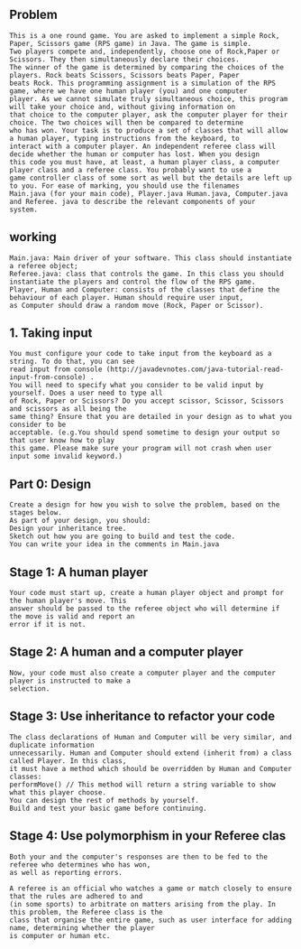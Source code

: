 ## Problem
    
	This is a one round game. You are asked to implement a simple Rock, Paper, Scissors game (RPS game) in Java. The game is simple. 
	Two players compete and, independently, choose one of Rock,Paper or Scissors. They then simultaneously declare their choices. 
	The winner of the game is determined by comparing the choices of the players. Rock beats Scissors, Scissors beats Paper, Paper 
	beats Rock. This programming assignment is a simulation of the RPS game, where we have one human player (you) and one computer 
	player. As we cannot simulate truly simultaneous choice, this program will take your choice and, without giving information on 
	that choice to the computer player, ask the computer player for their choice. The two choices will then be compared to determine 
	who has won. Your task is to produce a set of classes that will allow a human player, typing instructions from the keyboard, to 
	interact with a computer player. An independent referee class will decide whether the human or computer has lost. When you design 
	this code you must have, at least, a human player class, a computer player class and a referee class. You probably want to use a 
	game controller class of some sort as well but the details are left up to you. For ease of marking, you should use the filenames 
	Main.java (for your main code), Player.java Human.java, Computer.java and Referee. java to describe the relevant components of your 
	system.
	
## working

	Main.java: Main driver of your software. This class should instantiate a referee object;
	Referee.java: class that controls the game. In this class you should instantiate the players and control the flow of the RPS game.
	Player, Human and Computer: consists of the classes that define the behaviour of each player. Human should require user input, 
	as Computer	should draw a random move (Rock, Paper or Scissor).
	
## 1. Taking input
		
	You must configure your code to take input from the keyboard as a string. To do that, you can see
	read input from console (http://javadevnotes.com/java-tutorial-read-input-from-console) .
	You will need to specify what you consider to be valid input by yourself. Does a user need to type all
	of Rock, Paper or Scissors? Do you accept scissor, Scissor, Scissors and scissors as all being the
	same thing? Ensure that you are detailed in your design as to what you consider to be
	acceptable. (e.g.You should spend sometime to design your output so that user know how to play
	this game. Please make sure your program will not crash when user input some invalid keyword.)

## Part 0: Design
	
	Create a design for how you wish to solve the problem, based on the stages below.
	As part of your design, you should:
	Design your inheritance tree.
	Sketch out how you are going to build and test the code.
	You can write your idea in the comments in Main.java

## Stage 1: A human player
	
	Your code must start up, create a human player object and prompt for the human player's move. This
	answer should be passed to the referee object who will determine if the move is valid and report an
	error if it is not.

## Stage 2: A human and a computer player
	
	Now, your code must also create a computer player and the computer player is instructed to make a
	selection.

## Stage 3: Use inheritance to refactor your code
	
	The class declarations of Human and Computer will be very similar, and duplicate information
	unnecessarily. Human and Computer should extend (inherit from) a class called Player. In this class,
	it must have a method which should be overridden by Human and Computer classes:
	performMove() // This method will return a string variable to show what this player choose.
	You can design the rest of methods by yourself.
	Build and test your basic game before continuing.

## Stage 4: Use polymorphism in your Referee clas

	Both your and the computer's responses are then to be fed to the referee who determines who has won, 
	as well as reporting errors. 

	A referee is an official who watches a game or match closely to ensure that the rules are adhered to and
	(in some sports) to arbitrate on matters arising from the play. In this problem, the Referee class is the 
	class that organise the entire game, such as user interface for adding name, determining whether the player
	is computer or human etc.
